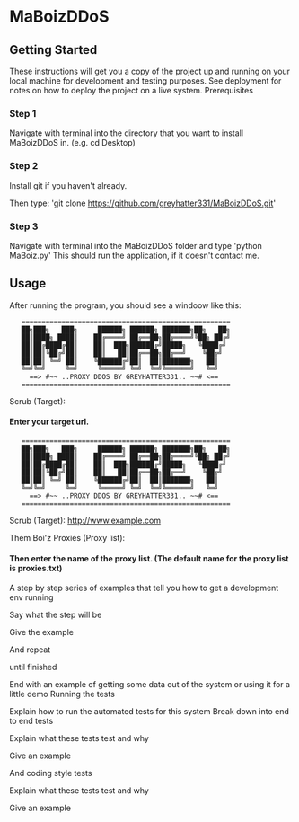 # MaBoizDDoS

## Getting Started

These instructions will get you a copy of the project up and running on your local machine for development and testing purposes. See deployment for notes on how to deploy the project on a live system.
Prerequisites

### Step 1
Navigate with terminal into the directory that you want to install MaBoizDDoS in. (e.g. cd Desktop)


### Step 2
Install git if you haven't already.

Then type: 'git clone https://github.com/greyhatter331/MaBoizDDoS.git'


### Step 3
Navigate with terminal into the MaBoizDDoS folder and type 'python MaBoiz.py'
This should run the application, if it doesn't contact me.

## Usage
After running the program, you should see a windoow like this:

	   ====================================================
	   ██╗███╗   ███╗     ██████╗ ██████╗ ███████╗██╗   ██╗
	   ██║████╗ ████║    ██╔════╝ ██╔══██╗██╔════╝╚██╗ ██╔╝
	   ██║██╔████╔██║    ██║  ███╗██████╔╝█████╗   ╚████╔╝ 
	   ██║██║╚██╔╝██║    ██║   ██║██╔══██╗██╔══╝    ╚██╔╝  
	   ██║██║ ╚═╝ ██║    ╚██████╔╝██║  ██║███████╗   ██║   
	   ╚═╝╚═╝     ╚═╝     ╚═════╝ ╚═╝  ╚═╝╚══════╝   ╚═╝   
	     ==> #~~ ..PROXY DDOS BY GREYHATTER331.. ~~# <==  
	   ====================================================
Scrub (Target): 

#### Enter your target url.

	   ====================================================
	   ██╗███╗   ███╗     ██████╗ ██████╗ ███████╗██╗   ██╗
	   ██║████╗ ████║    ██╔════╝ ██╔══██╗██╔════╝╚██╗ ██╔╝
	   ██║██╔████╔██║    ██║  ███╗██████╔╝█████╗   ╚████╔╝ 
	   ██║██║╚██╔╝██║    ██║   ██║██╔══██╗██╔══╝    ╚██╔╝  
	   ██║██║ ╚═╝ ██║    ╚██████╔╝██║  ██║███████╗   ██║   
	   ╚═╝╚═╝     ╚═╝     ╚═════╝ ╚═╝  ╚═╝╚══════╝   ╚═╝   
	     ==> #~~ ..PROXY DDOS BY GREYHATTER331.. ~~# <==  
	   ====================================================
Scrub (Target): http://www.example.com 

Them Boi'z Proxies (Proxy list):

#### Then enter the name of the proxy list. (The default name for the proxy list is proxies.txt)





A step by step series of examples that tell you how to get a development env running

Say what the step will be

Give the example

And repeat

until finished

End with an example of getting some data out of the system or using it for a little demo
Running the tests

Explain how to run the automated tests for this system
Break down into end to end tests

Explain what these tests test and why

Give an example

And coding style tests

Explain what these tests test and why

Give an example


